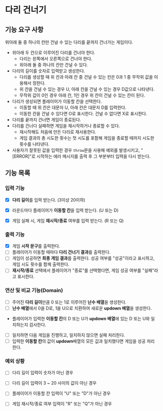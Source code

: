 # 다리 건너기

## 기능 요구 사항

위아래 둘 중 하나의 칸만 건널 수 있는 다리를 끝까지 건너가는 게임이다.

- 위아래 두 칸으로 이루어진 다리를 건너야 한다.
  - 다리는 왼쪽에서 오른쪽으로 건너야 한다.
  - 위아래 둘 중 하나의 칸만 건널 수 있다.
- 다리의 길이를 숫자로 입력받고 생성한다.
  - 다리를 생성할 때 위 칸과 아래 칸 중 건널 수 있는 칸은 0과 1 중 무작위 값을 이용해서 정한다.
  - 위 칸을 건널 수 있는 경우 U, 아래 칸을 건널 수 있는 경우 D값으로 나타낸다.
  - 무작위 값이 0인 경우 아래 칸, 1인 경우 위 칸이 건널 수 있는 칸이 된다.
- 다리가 생성되면 플레이어가 이동할 칸을 선택한다.
  - 이동할 때 위 칸은 대문자 U, 아래 칸은 대문자 D를 입력한다.
  - 이동한 칸을 건널 수 있다면 O로 표시한다. 건널 수 없다면 X로 표시한다.
- 다리를 끝까지 건너면 게임이 종료된다.
- 다리를 건너다 실패하면 게임을 재시작하거나 종료할 수 있다.
  - 재시작해도 처음에 만든 다리로 재사용한다.
  - 게임 결과의 총 시도한 횟수는 첫 시도를 포함해 게임을 종료할 때까지 시도한 횟수를 나타낸다.
- 사용자가 잘못된 값을 입력한 경우 `throw`문을 사용해 예외를 발생시키고, "[ERROR]"로 시작하는 에러 메시지를 출력 후 그 부분부터 입력을 다시 받는다.

## 기능 목록

### 입력 기능
- [x] **다리 길이**를 입력 받는다. (3이상 20이하)
- [x] 라운드마다 플레이어가 **이동할 칸**을 입력 받는다. (U 또는 D)
- [x] 게임 실패 시, 게임 **재시작/종료** 여부를 입력 받는다. (R 또는 Q)


### 출력 기능
- [x] 게임 **시작 문구**를 출력한다.
- [ ] 플레이어가 이동할 때마다 **다리 건너기 결과**를 출력한다.
- [ ] 게임이 성공하면 **최종 게임 결과**를 출력한다. 성공 여부를 "성공"이라고 표시하고, 게임 시도 횟수를 함께 출력한다.
- [ ] **재시작/종료** 선택에서 플레이어가 "종료"를 선택했다면, 게임 성공 여부를 "실패"라고 표시한다.

### 연산 및 비교 기능(Domain)
- [ ] 주어진 **다리 길이**만큼 0 또는 1로 이루어진 **난수 배열**을 생성한다.
- [ ] **난수 배열**에서 0을 D로, 1을 U으로 치환하여 새로운 **updown 배열**을 생성한다.
- 플레이어가 입력한 **이동할 칸**의 D 또는 U가 **updown 배열**에 있는 D 또는 U와 일치하는지 검사한다.
- [ ] 일치하면 다음 게임을 진행하고, 일치하지 않으면 실패 처리한다.
- [ ] 입력한 **이동할 칸**의 값이 **updown**배열의 모든 값과 일치했다면 게임을 성공 처리한다.

### 예외 상황
- [ ] 다리 길이 입력이 숫자가 아닌 경우
- [ ] 다리 길이 입력이 3 ~ 20 사이의 값이 아닌 경우
- [ ] 플레이어가 이동할 칸 입력이 "U" 또는 "D"가 아닌 경우
- [ ] 게임 재시작/종료 여부 입력이 "R" 또는 "Q"가 아닌 경우


